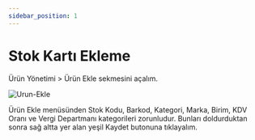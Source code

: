 ```yaml
---
sidebar_position: 1
---
```

# Stok Kartı Ekleme
Ürün Yönetimi > Ürün Ekle sekmesini açalım.

![Urun-Ekle](/img/urun-yonetimi/urun-ekle.png)

Ürün Ekle menüsünden Stok Kodu, Barkod, Kategori, Marka, Birim, KDV Oranı ve Vergi Departmanı kategorileri zorunludur. Bunları doldurduktan sonra sağ altta yer alan yeşil Kaydet butonuna tıklayalım.
